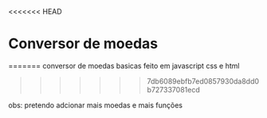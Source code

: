 <<<<<<< HEAD
# Conversor de moedas 




=======
conversor de moedas basicas feito em javascript css e html
>>>>>>> 7db6089ebfb7ed0857930da8dd0b727337081ecd


obs: pretendo adcionar mais moedas e mais funções
